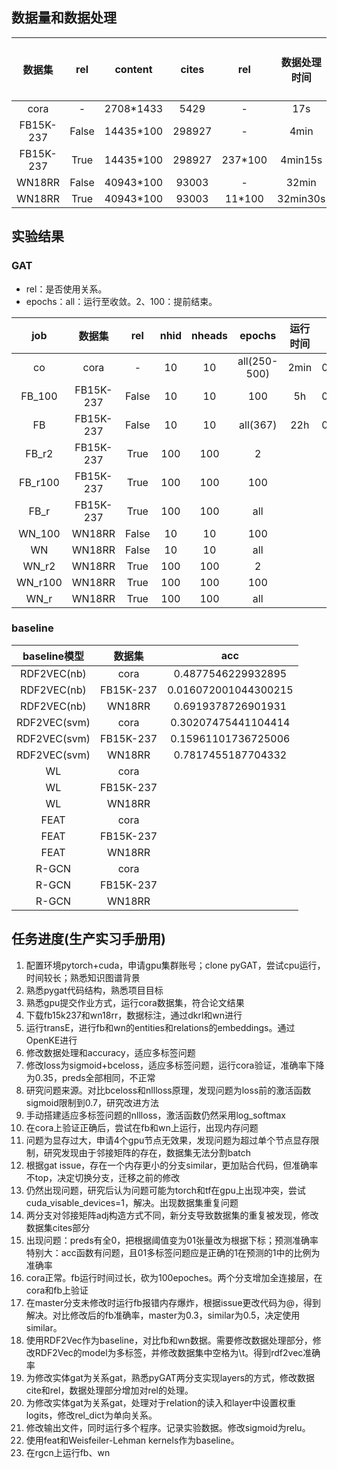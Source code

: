 ## 数据量和数据处理

|  数据集   | rel | content  | cites  | rel  | 数据处理时间 | 平均运行1个epoch时间 |
| :-------: | :---: | :---: | :---: | :---: | :---: | :---: |
|   cora    |   -   | 2708\*1433  | 5429 | - |17s|0.06s|
| FB15K-237 | False | 14435\*100 | 298927 | - | 4min |165s|
| FB15K-237 | True | 14435\*100 | 298927 | 237\*100 | 4min15s ||
| WN18RR | False | 40943\*100 | 93003 | - | 32min |24min|
| WN18RR | True | 40943\*100 | 93003 | 11\*100 | 32min30s ||

## 实验结果

### GAT

+ rel：是否使用关系。
+ epochs：all：运行至收敛。2、100：提前结束。

|   job   |  数据集   |  rel  | nhid | nheads |  epochs  | 运行时间 |  acc   |
| :-----: | :-------: | :---: | :--: | :----: | :------: | :------: | :----: |
|   co    |   cora    |   -   |  10  |   10   | all(250-500) |   2min   | 0.8212 |
| FB_100  | FB15K-237 | False |  10  |   10   |   100    |    5h    | 0.5540 |
|   FB    | FB15K-237 | False |  10  |   10   | all(367) |   22h    | 0.5983 |
|  FB_r2  | FB15K-237 | True  | 100  |  100   |    2     |          |        |
| FB_r100 | FB15K-237 | True  | 100  |  100   |   100    |          |        |
|  FB_r   | FB15K-237 | True  | 100  |  100   |   all    |          |        |
| WN_100  |  WN18RR   | False |  10  |   10   |   100    |          |        |
|   WN    |  WN18RR   | False |  10  |   10   |   all    |          |        |
|  WN_r2  |  WN18RR   | True  | 100  |  100   |    2     |          |        |
| WN_r100 |  WN18RR   | True  | 100  |  100   |   100    |          |        |
|  WN_r   |  WN18RR   | True  | 100  |  100   |   all    |          |        |

### baseline

| baseline模型 |  数据集   |         acc          |
| :----------: | :-------: | :------------------: |
| RDF2VEC(nb)  |   cora    |  0.4877546229932895  |
| RDF2VEC(nb)  | FB15K-237 | 0.016072001044300215 |
| RDF2VEC(nb)  |  WN18RR   |  0.6919378726901931  |
| RDF2VEC(svm) |   cora    | 0.30207475441104414  |
| RDF2VEC(svm) | FB15K-237 | 0.15961101736725006  |
| RDF2VEC(svm) |  WN18RR   |  0.7817455187704332  |
|      WL      |   cora    |                      |
|      WL      | FB15K-237 |                      |
|      WL      |  WN18RR   |                      |
|     FEAT     |   cora    |                      |
|     FEAT     | FB15K-237 |                      |
|     FEAT     |  WN18RR   |                      |
|    R-GCN     |   cora    |                      |
|    R-GCN     | FB15K-237 |                      |
|    R-GCN     |  WN18RR   |                      |

## 任务进度(生产实习手册用)

1. 配置环境pytorch+cuda，申请gpu集群账号；clone pyGAT，尝试cpu运行，时间较长；熟悉知识图谱背景
2. 熟悉pygat代码结构，熟悉项目目标
3. 熟悉gpu提交作业方式，运行cora数据集，符合论文结果
4. 下载fb15k237和wn18rr，数据标注，通过dkrl和wn进行
5. 运行transE，进行fb和wn的entities和relations的embeddings。通过OpenKE进行
6. 修改数据处理和accuracy，适应多标签问题
7. 修改loss为sigmoid+bceloss，适应多标签问题，运行cora验证，准确率下降为0.35，preds全部相同，不正常
8. 研究问题来源。对比bceloss和nllloss原理，发现问题为loss前的激活函数sigmoid限制到0.7，研究改进方法
9. 手动搭建适应多标签问题的nllloss，激活函数仍然采用log_softmax
10. 在cora上验证正确后，尝试在fb和wn上运行，出现内存问题
11. 问题为显存过大，申请4个gpu节点无效果，发现问题为超过单个节点显存限制，研究发现由于邻接矩阵的存在，数据集无法分割batch
12. 根据gat issue，存在一个内存更小的分支similar，更加贴合代码，但准确率不top，决定切换分支，迁移之前的修改
13. 仍然出现问题，研究后认为问题可能为torch和tf在gpu上出现冲突，尝试cuda_visable_devices=1，解决。出现数据集重复问题
14. 两分支对邻接矩阵adj构造方式不同，新分支导致数据集的重复被发现，修改数据集cites部分
15. 出现问题：preds有全0，把根据阈值变为01张量改为根据下标；预测准确率特别大：acc函数有问题，且01多标签问题应是正确的1在预测的1中的比例为准确率
16. cora正常。fb运行时间过长，砍为100epoches。两个分支增加全连接层，在cora和fb上验证
17. 在master分支未修改时运行fb报错内存爆炸，根据issue更改代码为@，得到解决。对比修改后的fb准确率，master为0.3，similar为0.5，决定使用similar。
18. 使用RDF2Vec作为baseline，对比fb和wn数据。需要修改数据处理部分，修改RDF2Vec的model为多标签，并修改数据集中空格为\t。得到rdf2vec准确率
19. 为修改实体gat为关系gat，熟悉pyGAT两分支实现layers的方式，修改数据cite和rel，数据处理部分增加对rel的处理。
20. 为修改实体gat为关系gat，处理对于relation的读入和layer中设置权重logits，修改rel_dict为单向关系。
21. 修改输出文件，同时运行多个程序。记录实验数据。修改sigmoid为relu。
22. 使用feat和Weisfeiler-Lehman kernels作为baseline。
23. 在rgcn上运行fb、wn
